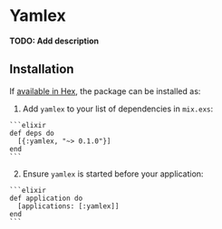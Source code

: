 # Yamlex

**TODO: Add description**

## Installation

If [available in Hex](https://hex.pm/docs/publish), the package can be installed as:

  1. Add `yamlex` to your list of dependencies in `mix.exs`:

    ```elixir
    def deps do
      [{:yamlex, "~> 0.1.0"}]
    end
    ```

  2. Ensure `yamlex` is started before your application:

    ```elixir
    def application do
      [applications: [:yamlex]]
    end
    ```

